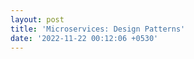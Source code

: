 ```yaml
---
layout: post
title: 'Microservices: Design Patterns'
date: '2022-11-22 00:12:06 +0530'
---
```

